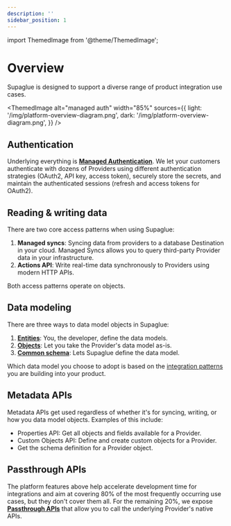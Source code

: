 ```yaml
---
description: ''
sidebar_position: 1
---
```


import ThemedImage from '@theme/ThemedImage';

# Overview

Supaglue is designed to support a diverse range of product integration use cases.

<ThemedImage
alt="managed auth"
width="85%"
sources={{
    light: '/img/platform-overview-diagram.png',
    dark: '/img/platform-overview-diagram.png',
  }}
/>

## Authentication

Underlying everything is **[Managed Authentication](./managed-auth)**. We let your customers authenticate with dozens of Providers using different authentication strategies (OAuth2, API key, access token), securely store the secrets, and maintain the authenticated sessions (refresh and access tokens for OAuth2).

## Reading & writing data

There are two core access patterns when using Supaglue:

1. **Managed syncs**: Syncing data from providers to a database Destination in your cloud. Managed Syncs allows you to query third-party Provider data in your infrastructure.
2. **Actions API**: Write real-time data synchronously to Providers using modern HTTP APIs.

Both access patterns operate on objects.

## Data modeling

There are three ways to data model objects in Supaglue:

1. **[Entities](./entities/overview)**: You, the developer, define the data models.
2. **[Objects](./objects/overview)**: Let you take the Provider's data model as-is.
3. **[Common schema](./common-schema/overview)**: Lets Supaglue define the data model.

Which data model you choose to adopt is based on the [integration patterns](../integration-patterns/overview) you are building into your product.

## Metadata APIs

Metadata APIs get used regardless of whether it's for syncing, writing, or how you data model objects. Examples of this include:

- Properties API: Get all objects and fields available for a Provider.
- Custom Objects API: Define and create custom objects for a Provider.
- Get the schema definition for a Provider object.

## Passthrough APIs

The platform features above help accelerate development time for integrations and aim at covering 80% of the most frequently occurring use cases, but they don't cover them all. For the remaining 20%, we expose **[Passthrough APIs](passthrough)** that allow you to call the underlying Provider's native APIs.

